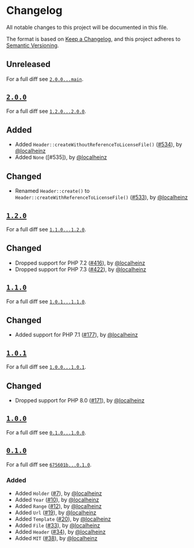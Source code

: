 # Changelog

All notable changes to this project will be documented in this file.

The format is based on [Keep a Changelog](https://keepachangelog.com/en/1.0.0/), and this project adheres to [Semantic Versioning](https://semver.org/spec/v2.0.0.html).

## Unreleased

For a full diff see [`2.0.0...main`][2.0.0...main].

## [`2.0.0`][2.0.0]

For a full diff see [`1.2.0...2.0.0`][1.2.0...2.0.0].

## Added

- Added `Header::createWithoutReferenceToLicenseFile()` ([#534]), by [@localheinz]
- Added `None` ([#535]), by [@localheinz]

## Changed

- Renamed `Header::create()` to `Header::createWithReferenceToLicenseFile()` ([#533]), by [@localheinz]

## [`1.2.0`][1.2.0]

For a full diff see [`1.1.0...1.2.0`][1.1.0...1.2.0].

## Changed

- Dropped support for PHP 7.2 ([#416]), by [@localheinz]
- Dropped support for PHP 7.3 ([#422]), by [@localheinz]

## [`1.1.0`][1.1.0]

For a full diff see [`1.0.1...1.1.0`][1.0.1...1.1.0].

## Changed

- Added support for PHP 7.1 ([#177]), by [@localheinz]

## [`1.0.1`][1.0.1]

For a full diff see [`1.0.0...1.0.1`][1.0.0...1.0.1].

## Changed

- Dropped support for PHP 8.0 ([#171]), by [@localheinz]

## [`1.0.0`][1.0.0]

For a full diff see [`0.1.0...1.0.0`][0.1.0...1.0.0].

## [`0.1.0`][0.1.0]

For a full diff see [`675601b...0.1.0`][675601b...0.1.0].

### Added

- Added `Holder` ([#7]), by [@localheinz]
- Added `Year` ([#10]), by [@localheinz]
- Added `Range` ([#12]), by [@localheinz]
- Added `Url` ([#19]), by [@localheinz]
- Added `Template` ([#20]), by [@localheinz]
- Added `File` ([#33]), by [@localheinz]
- Added `Header` ([#34]), by [@localheinz]
- Added `MIT` ([#38]), by [@localheinz]

[0.1.0]: https://github.com/ergebnis/license/releases/tag/0.1.0
[1.0.0]: https://github.com/ergebnis/license/releases/tag/1.0.0
[1.0.1]: https://github.com/ergebnis/license/releases/tag/1.0.1
[1.1.0]: https://github.com/ergebnis/license/releases/tag/1.1.0
[1.2.0]: https://github.com/ergebnis/license/releases/tag/1.2.0
[2.0.0]: https://github.com/ergebnis/license/releases/tag/2.0.0

[675601b...0.1.0]: https://github.com/ergebnis/license/compare/675601b...0.1.0
[0.1.0...1.0.0]: https://github.com/ergebnis/license/compare/0.1.0...1.0.0
[1.0.0...1.0.1]: https://github.com/ergebnis/license/compare/1.0.0...1.0.1
[1.0.1...1.1.0]: https://github.com/ergebnis/license/compare/1.0.1...1.1.0
[1.1.0...1.2.0]: https://github.com/ergebnis/license/compare/1.1.0...1.2.0
[1.2.0...2.0.0]: https://github.com/ergebnis/license/compare/1.2.0...2.0.0
[2.0.0...main]: https://github.com/ergebnis/license/compare/2.0.0...main

[#7]: https://github.com/ergebnis/license/pull/7
[#10]: https://github.com/ergebnis/license/pull/10
[#12]: https://github.com/ergebnis/license/pull/12
[#19]: https://github.com/ergebnis/license/pull/19
[#20]: https://github.com/ergebnis/license/pull/20
[#33]: https://github.com/ergebnis/license/pull/33
[#34]: https://github.com/ergebnis/license/pull/34
[#38]: https://github.com/ergebnis/license/pull/38
[#171]: https://github.com/ergebnis/license/pull/171
[#177]: https://github.com/ergebnis/license/pull/177
[#416]: https://github.com/ergebnis/license/pull/416
[#422]: https://github.com/ergebnis/license/pull/422
[#533]: https://github.com/ergebnis/license/pull/533
[#534]: https://github.com/ergebnis/license/pull/534

[@localheinz]: https://github.com/localheinz
